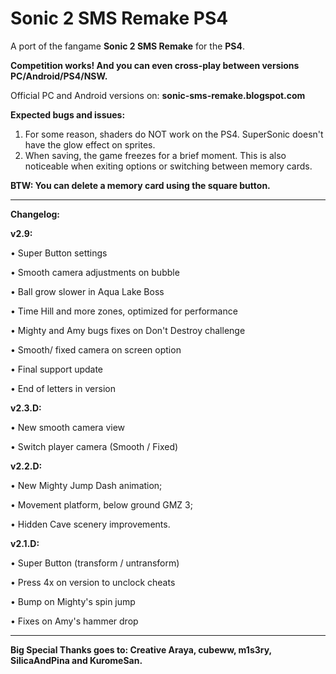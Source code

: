 # Sonic 2 SMS Remake PS4

A port of the fangame **Sonic 2 SMS Remake** for the **PS4**.

**Competition works! And you can even cross-play between versions PC/Android/PS4/NSW.**

Official PC and Android versions on: **sonic-sms-remake.blogspot.com**

**Expected bugs and issues:**

1. For some reason, shaders do NOT work on the PS4. SuperSonic doesn't have the glow effect on sprites.
2. When saving, the game freezes for a brief moment. This is also noticeable when exiting options or switching between memory cards.

**BTW: You can delete a memory card using the square button.**

--------------------

**Changelog:**


**v2.9:**

• Super Button settings

• Smooth camera adjustments on bubble

• Ball grow slower in Aqua Lake Boss

• Time Hill and more zones, optimized for performance

• Mighty and Amy bugs fixes on Don't Destroy challenge

• Smooth/ fixed camera on screen option

• Final support update

• End of letters in version


**v2.3.D:**

• New smooth camera view

• Switch player camera (Smooth / Fixed)


**v2.2.D:**

• New Mighty Jump Dash animation;

• Movement platform, below ground GMZ 3;

• Hidden Cave scenery improvements.


**v2.1.D:**

• Super Button (transform / untransform)

• Press 4x on version to unclock cheats

• Bump on Mighty's spin jump

• Fixes on Amy's hammer drop

------------------------

**Big Special Thanks goes to: Creative Araya, cubeww, m1s3ry, SilicaAndPina and KuromeSan.**
